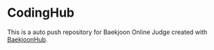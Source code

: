 # CodingHub
This is a auto push repository for Baekjoon Online Judge created with [BaekjoonHub](https://github.com/BaekjoonHub/BaekjoonHub).
